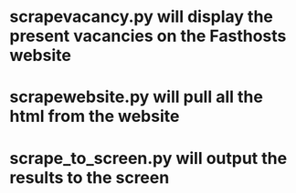 # scrapevacancy.py will display the present vacancies on the Fasthosts website
# scrapewebsite.py will pull all the html from the website
# scrape_to_screen.py will output the results to the screen
